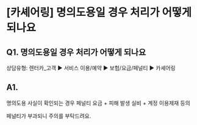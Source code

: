 # [카셰어링] 명의도용일 경우 처리가 어떻게 되나요

**Q1. 명의도용일 경우 처리가 어떻게 되나요**
----------------------------

상담유형: 렌터카\_고객 ▶ 서비스 이용/예약 ▶ 보험/요금/페널티 ▶ 카셰어링

**A1.**
-------

명의도용 사실이 확인되는 경우 페널티 요금 + 피해 발생 실비 + 계정 이용제재 등의

페널티가 부과되니 주의를 부탁드려요.